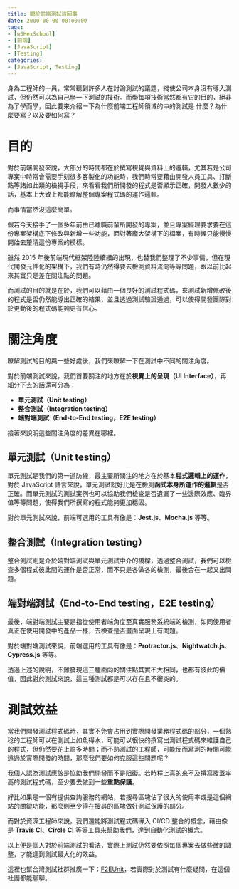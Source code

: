 ```yaml
---
title: 關於前端測試這回事
date: 2000-00-00 00:00:00
tags:
- [w3HexSchool]
- [前端]
- [JavaScript]
- [Testing]
categories: 
- [JavaScript, Testing]
---
```


身為工程師的一員，常常聽到許多人在討論測試的議題，縱使公司本身沒有導入測試，但仍然可以為自己學一下測試的技術。而學每項技術當然都有它的目的，絕非為了學而學，因此要來介紹一下為什麼前端工程師領域的中的測試是
什麼？為什麼要寫？以及要如何寫？

<!--more-->

# 目的

對於前端開發來說，大部分的時間都在於撰寫視覺與資料上的邏輯，尤其若是公司專案中時常會需要手刻很多客製化的功能時，我們時常要藉由開發人員工具、打斷點等諸如此類的檢視手段，來看看我們所開發的程式是否顯示正確，開發人數少的話，基本上大致上都能瞭解整個專案程式碼的運作邏輯。

而事情當然沒這麼簡單。

假若今天接手了一個多年前由已離職前輩所開發的專案，並且專案經理要求要在這份專案架構底下修改與新增一些功能，面對著龐大架構下的檔案，有時候只能慢慢開始去釐清這份專案的模樣。

雖然 2015 年後前端現代框架陸陸續續的出現，也替我們整理了不少事情，但在現代開發元件化的架構下，我們有時仍然得要去檢測資料流向等等問題，跟以前比起來其實只是差在關注點的問題。

而測試的目的就是在於，我們可以藉由一個良好的測試程式碼，來測試新增修改後的程式是否仍然能導出正確的結果，並且透過測試驗證通過，可以使得開發團隊對於更動後的程式碼能夠更有信心。

# 關注角度
瞭解測試的目的與一些好處後，我們來瞭解一下在測試中不同的關注角度。

對於前端測試來說，我們首要關注的地方在於**視覺上的呈現（UI Interface）**，再細分下去的話還可分為：

- **單元測試（Unit testing）**
- **整合測試（Integration testing）**
- **端對端測試（End-to-End testing，E2E testing）**

接著來說明這些關注角度的差異在哪裡。

## 單元測試（Unit testing）
單元測試是我們的第一道防線，最主要所關注的地方在於基本**程式邏輯上的運作**，對於 JavaScript 語言來說，單元測試就好比是在檢測**函式本身所運作的邏輯**是否正確。而單元測試的測試案例也可以協助我們檢查是否遺漏了一些邊際效應、臨界值等等問題，使得我們所撰寫的程式能夠更加穩固。

對於單元測試來說，前端可選用的工具有像是：**Jest.js**、**Mocha.js** 等等。

## 整合測試（Integration testing）
整合測試則是介於端對端測試與單元測試中介的橋樑，透過整合測試，我們可以檢查多個程式彼此間的運作是否正常，而不只是各做各的檢測，最後合在一起又出問題。

## 端對端測試（End-to-End testing，E2E testing）
最後，端對端測試主要是指從使用者端角度至真實服務系統端的檢測，如同使用者真正在使用開發中的產品一樣，去檢查是否畫面呈現上有問題。

對於端對端測試來說，前端選用的工具有像是：**Protractor.js**、**Nightwatch.js**、**Cypress.js** 等等。

透過上述的說明，不難發現這三種面向的關注點其實不大相同，也都有彼此的價值，因此對於測試來說，這三種測試都是可以存在且不衝突的。

# 測試效益
當我們開發測試程式碼時，其實不免會占用到實際開發業務程式碼的部分，一個熟稔的工程師可以在測試上如魚得水，可能可以很快的撰寫出測試程式碼來維護自己的程式，但仍然要花上許多時間；而不熟測試的工程師，可能反而寫測的時間可能遠過於實際開發的時間，那麼我們要如何克服這些問題呢？

我個人認為測試應該是協助我們開發而不是阻礙。若時程上真的來不及撰寫覆蓋率高的測試程式碼，至少要去做到一些**重點保護**。

好比如果是一個有提供查詢服務的網站，若搜尋區塊佔了很大的使用率或是這個網站的關鍵功能，那麼則至少得在搜尋的區塊做好測試保護的部分。

而對於資深工程師來說，我們還能將測試程式碼導入 CI/CD 整合的概念，藉由像是 **Travis CI**、**Circle CI** 等等工具來幫助我們，達到自動化測試的概念。

以上便是個人對於前端測試的看法，實際上測試仍然要依照每個專案去做些微的調整，才能達到測試最大化的效益。

這裡也幫台灣測試社群推廣一下：[F2EUnit](https://www.facebook.com/groups/F2EUnit.tw/)，若實際對於測試有什麼疑問，在這個社團都能聊聊。
